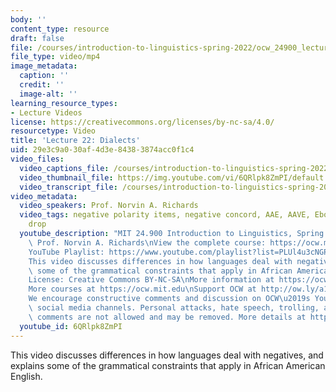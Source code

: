 ```yaml
---
body: ''
content_type: resource
draft: false
file: /courses/introduction-to-linguistics-spring-2022/ocw_24900_lecture22_2022spr26_360p_16_9.mp4
file_type: video/mp4
image_metadata:
  caption: ''
  credit: ''
  image-alt: ''
learning_resource_types:
- Lecture Videos
license: https://creativecommons.org/licenses/by-nc-sa/4.0/
resourcetype: Video
title: 'Lecture 22: Dialects'
uid: 29e3c9a0-30af-4d3e-8438-3874acc0f1c4
video_files:
  video_captions_file: /courses/introduction-to-linguistics-spring-2022-spring-2022/1UWqieveMr4b2mJWuWIM1Nxx4qoNL9r6p_transcript.webvtt
  video_thumbnail_file: https://img.youtube.com/vi/6QRlpk8ZmPI/default.jpg
  video_transcript_file: /courses/introduction-to-linguistics-spring-2022-spring-2022/1UWqieveMr4b2mJWuWIM1Nxx4qoNL9r6p_transcript.pdf
video_metadata:
  video_speakers: Prof. Norvin A. Richards
  video_tags: negative polarity items, negative concord, AAE, AAVE, Ebonics, copula
    drop
  youtube_description: "MIT 24.900 Introduction to Linguistics, Spring 2022\nInstructor:\
    \ Prof. Norvin A. Richards\nView the complete course: https://ocw.mit.edu/courses/introduction-to-linguistics-spring-2022/\n\
    YouTube Playlist: https://www.youtube.com/playlist?list=PLUl4u3cNGP63BZGNOqrF2qf_yxOjuG35j\n\
    This video discusses differences in how languages deal with negatives, and explains\
    \ some of the grammatical constraints that apply in African American English.\n\
    License: Creative Commons BY-NC-SA\nMore information at https://ocw.mit.edu/terms\n\
    More courses at https://ocw.mit.edu\nSupport OCW at http://ow.ly/a1If50zVRlQ\n\
    We encourage constructive comments and discussion on OCW\u2019s YouTube and other\
    \ social media channels. Personal attacks, hate speech, trolling, and inappropriate\
    \ comments are not allowed and may be removed. More details at https://ocw.mit.edu/comments.\n"
  youtube_id: 6QRlpk8ZmPI
---
```

This video discusses differences in how languages deal with negatives, and explains some of the grammatical constraints that apply in African American English.